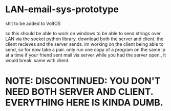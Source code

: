 # LAN-email-sys-prototype
shit to be added to VoltOS




so this should be able to work on windows to be able to send strings over LAN via the socket python library. download both the server and client. 
the client recieves and the server sends. im working on the client being able to send, so for now take a pair. only run one copy of a program on the same ip at a time
if your friend sent mail via server while you had the server open., it would break. same with client.

# NOTE: DISCONTINUED: YOU DON'T NEED BOTH SERVER AND CLIENT. EVERYTHING HERE IS KINDA DUMB.
